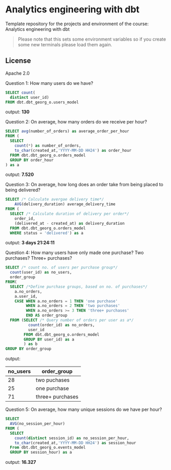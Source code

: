 # Analytics engineering with dbt

Template repository for the projects and environment of the course: Analytics engineering with dbt

> Please note that this sets some environment variables so if you create some new terminals please load them again.

## License

Apache 2.0


Question 1: 
How many users do we have?

```sql
SELECT count(
  distinct user_id)
FROM dbt.dbt_georg_o.users_model
```
output: **130**

Question 2: 
On average, how many orders do we receive per hour?

```sql
SELECT avg(number_of_orders) as average_order_per_hour
FROM (
  SELECT 
    count(*) as number_of_orders, 
    to_char(created_at,'YYYY-MM-DD HH24') as order_hour 
  FROM dbt.dbt_georg_o.orders_model
  GROUP BY order_hour
) as a
```
output: **7.520**

Question 3: 
On average, how long does an order take from being placed to being delivered?

```sql 
SELECT /* Calculate avergae delivery time*/
    AVG(delivery_duration) average_delivery_time
FROM ( 
  SELECT /* Calculate duration of delivery per order*/
    order_id, 
    (delivered_at - created_at) as delivery_duration
  FROM dbt.dbt_georg_o.orders_model
  WHERE status = 'delivered') as a
```
output: **3 days 21:24:11**

Question 4: 
How many users have only made one purchase? Two purchases? Three+ purchases?

```sql 
SELECT /* count no. of users per purchase group*/
  count(user_id) as no_users, 
  order_group
FROM(
  SELECT /*Define purchase groups, based on no. of purchases*/
    a.no_orders,
    a.user_id,
    CASE WHEN a.no_orders = 1 THEN 'one purchase'
         WHEN a.no_orders = 2 THEN 'two purchases'
         WHEN a.no_orders >= 3 THEN 'three+ purchases'
         END AS order_group
  FROM (SELECT /* Query number of orders per user as a*/
          count(order_id) as no_orders, 
          user_id
        FROM dbt.dbt_georg_o.orders_model
        GROUP BY user_id) as a
        ) as b
GROUP BY order_group

```
output: 

|no_users|order_group|
|---|---|
|28|two puchases|
|25|one purchase|
|71|three+ purchases|

Question 5: 
On average, how many unique sessions do we have per hour?

```sql 
SELECT 
  AVG(no_session_per_hour)
FROM (
  SELECT 
    count(distinct session_id) as no_session_per_hour,
    to_char(created_at,'YYYY-MM-DD HH24') as session_hour
  From dbt.dbt_georg_o.events_model
  GROUP BY session_hour) as a
```
output: **16.327**

